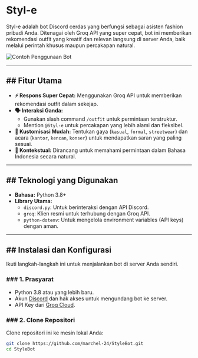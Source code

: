 # Styl-e

Styl-e adalah bot Discord cerdas yang berfungsi sebagai asisten fashion pribadi Anda. Ditenagai oleh Groq API yang super cepat, bot ini memberikan rekomendasi outfit yang kreatif dan relevan langsung di server Anda, baik melalui perintah khusus maupun percakapan natural.

![Contoh Penggunaan Bot](https://i.pinimg.com/originals/6d/0e/2c/6d0e2cc4225dba6bb60f0e284a87734b.gif)

---

## ## Fitur Utama

* **⚡ Respons Super Cepat:** Menggunakan Groq API untuk memberikan rekomendasi outfit dalam sekejap.
* **🗣️ Interaksi Ganda:**
    * Gunakan slash command `/outfit` untuk permintaan terstruktur.
    * Mention `@Styl-e` untuk percakapan yang lebih alami dan fleksibel.
* **🎨 Kustomisasi Mudah:** Tentukan gaya (`kasual`, `formal`, `streetwear`) dan acara (`kantor`, `kencan`, `konser`) untuk mendapatkan saran yang paling sesuai.
* **🧠 Kontekstual:** Dirancang untuk memahami permintaan dalam Bahasa Indonesia secara natural.

---

## ## Teknologi yang Digunakan

* **Bahasa:** Python 3.8+
* **Library Utama:**
    * `discord.py`: Untuk berinteraksi dengan API Discord.
    * `groq`: Klien resmi untuk terhubung dengan Groq API.
    * `python-dotenv`: Untuk mengelola environment variables (API keys) dengan aman.

---

## ## Instalasi dan Konfigurasi

Ikuti langkah-langkah ini untuk menjalankan bot di server Anda sendiri.

### ### 1. Prasyarat
* Python 3.8 atau yang lebih baru.
* Akun [Discord](https://discord.com/) dan hak akses untuk mengundang bot ke server.
* API Key dari [Groq Cloud](https://console.groq.com/).

### ### 2. Clone Repositori
Clone repositori ini ke mesin lokal Anda:
```bash
git clone https://github.com/marchel-24/StyleBot.git
cd StyleBot
